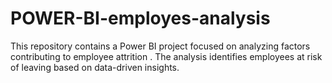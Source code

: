 # POWER-BI-employes-analysis
This repository contains a Power BI project focused on analyzing factors contributing to employee attrition . 
The analysis identifies employees at risk of leaving based on data-driven insights.
